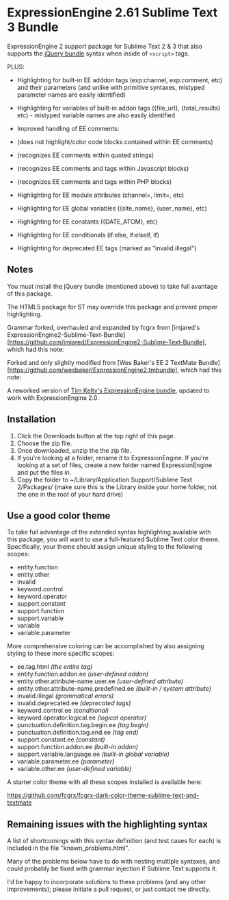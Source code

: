 ExpressionEngine 2.61 Sublime Text 3 Bundle
===========================================

ExpressionEngine 2 support package for Sublime Text 2 &amp; 3 that also supports the [jQuery bundle](https://github.com/mrmartineau/jQuery) syntax when inside of `<script>` tags.

PLUS:

* Highlighting for built-in EE adddon tags (exp:channel, exp:comment, etc) and their parameters (and unlike with primitive syntaxes, mistyped parameter names are easily identified)

* Highlighting for variables of built-in addon tags ({file_url}, {total_results} etc) - mistyped variable names are also easily identified

* Improved handling of EE comments:
* (does not highlight/color code blocks contained within EE comments)
* (recognizes EE comments within quoted strings)
* (recognizes EE comments and tags within Javascript blocks)
* (recognizes EE comments and tags within PHP blocks)

* Highlighting for EE module attributes (channel=, limit=, etc)

* Highlighting for EE global variables ({site_name}, {user_name}, etc)

* Highlighting for EE constants ({DATE_ATOM}, etc)

* Highlighting for EE conditionals (if:else, if:elseif, if)

* Highlighting for deprecated EE tags (marked as "invalid.illegal")



Notes
-----

You must install the jQuery bundle (mentioned above) to take full avantage of this package.

The HTML5 package for ST may override this package and prevent proper highlighting.

Grammar forked, overhauled and expanded by fcgrx from [imjared's ExpressionEngine2-Sublime-Text-Bundle][https://github.com/imjared/ExpressionEngine2-Sublime-Text-Bundle], which had this note:

Forked and only slightly modified from [Wes Baker's EE 2 TextMate Bundle][https://github.com/wesbaker/ExpressionEngine2.tmbundle], which had this note:

A reworked version of [Tim Kelty's ExpressionEngine bundle](http://github.com/timkelty/expressionengine-tweaked-tmbundle), updated to work with ExpressionEngine 2.0.

Installation
------------

1. Click the Downloads button at the top right of this page.
2. Choose the zip file.
3. Once downloaded, unzip the the zip file.
4. If you're looking at a folder, rename it to ExpressionEngine. If you're looking at a set of files, create a new folder named ExpressionEngine and put the files in.
5. Copy the folder to ~/Library/Application Support/Sublime Text 2/Packages/ (make sure this is the Library inside your home folder, not the one in the root of your hard drive)

Use a good color theme
----------------------

To take full advantage of the extended syntax highlighting available with this package, you will want to use a full-featured Sublime Text color theme. Specifically, your theme should assign unique styling to the following scopes:

* entity.function
* entity.other
* invalid
* keyword.control
* keyword.operator
* support.constant
* support.function
* support.variable
* variable
* variable.parameter

More comprehensive coloring can be accomplished by also assigning styling to these more specific scopes:

* ee.tag.html _(the entire tag)_
* entity.function.addon.ee _(user-defined addon)_
* entity.other.attribute-name.user.ee _(user-defined attribute)_
* entity.other.attribute-name.predefined.ee _(built-in / system attribute)_
* invalid.illegal _(grammatical errors)_
* invalid.deprecated.ee _(deprecated tags)_
* keyword.control.ee _(conditional)_
* keyword.operator.logical.ee _(logical operator)_
* punctuation.definition.tag.begin.ee _(tag begin)_
* punctuation.definition.tag.end.ee _(tag end)_
* support.constant.ee _(constant)_
* support.function.addon.ee _(built-in addon)_
* support.variable.language.ee _(built-in global variable)_
* variable.parameter.ee _(parameter)_
* variable.other.ee _(user-defined variable)_

A starter color theme with all these scopes installed is available here:

  https://github.com/fcgrx/fcgrx-dark-color-theme-sublime-text-and-textmate




Remaining issues with the highlighting syntax
---------------------------------------------

A list of shortcomings with this syntax definition (and test cases for each) is included in the file "known_problems.html".

Many of the problems below have to do with nesting multiple syntaxes, and could probably be fixed with grammar injection if Sublime Text supports it.

I'd be happy to incorporate solutions to these problems (and any other improvements); please initiate a pull request, or just contact me directly.
